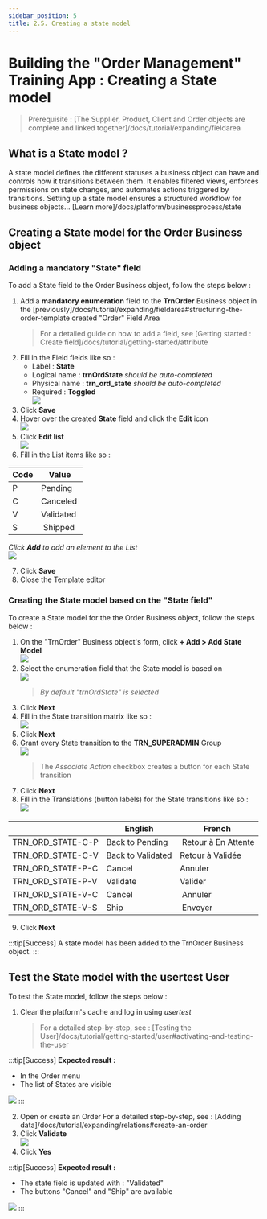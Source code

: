 ```yaml
---
sidebar_position: 5
title: 2.5. Creating a state model
---
```


# Building the "Order Management" Training App : Creating a State model

> Prerequisite : [The Supplier, Product, Client and Order objects are complete and linked together]/docs/tutorial/expanding/fieldarea

## What is a State model ?

A state model defines the different statuses a business object can have and controls how it transitions between them. It enables filtered views, enforces permissions on state changes, and automates actions triggered by transitions. Setting up a state model ensures a structured workflow for business objects... [Learn more]/docs/platform/businessprocess/state

## Creating a State model for the Order Business object

### Adding a mandatory "State" field

To add a State field to the Order Business object, follow the steps below :

1. Add a **mandatory enumeration** field to the **TrnOrder** Business object in the [previously]/docs/tutorial/expanding/fieldarea#structuring-the-order-template created "Order" Field Area
    > For a detailed guide on how to add a field, see [Getting started : Create field]/docs/tutorial/getting-started/attribute
2. Fill in the Field fields like so : 
    - Label : **State**
    - Logical name : **trnOrdState** *should be auto-completed* 
    - Physical name : **trn_ord_state** *should be auto-completed*
    - Required : **Toggled**  
    ![](img/states/state-field.png)
3. Click **Save**
4. Hover over the created **State** field and click the **Edit** icon  
    ![](img/states/edit-field.png)
5. Click **Edit list**  
    ![](img/states/edit-list.png)
6. Fill in the List items like so :  

| Code | Value |
| ----------- | ----------- |
| P | Pending |
| C | Canceled |
| V | Validated |
| S | Shipped |  

*Click **Add** to add an element to the List*  
![](img/states/add-list.png)

7. Click **Save**
8. Close the Template editor

### Creating the State model based on the "State field"

To create a State model for the the Order Business object, follow the steps below :

1. On the "TrnOrder" Business object's form, click **+ Add > Add State Model**  
    ![](img/states/add-state-model.png)
2. Select the enumeration field that the State model is based on  
    ![](img/states/step1.png)
    > *By default "trnOrdState" is selected*
3. Click **Next**
4. Fill in the State transition matrix like so :   
    ![](img/states/state-transition.png)
5. Click **Next**
6. Grant every State transition to the **TRN_SUPERADMIN** Group  
    ![](img/states/grant-states.png)
    > The *Associate Action* checkbox creates a button for each State transition
7. Click **Next**
8. Fill in the Translations (button labels) for the State transitions like so :  
    ![](img/states/state-translation.png)

| | English | French |
| -- | --- | --- |
| TRN_ORD_STATE-C-P	| Back to Pending | Retour à En Attente |
| TRN_ORD_STATE-C-V	| Back to Validated  | Retour à Validée |
| TRN_ORD_STATE-P-C	| Cancel | Annuler |
| TRN_ORD_STATE-P-V	| Validate | Valider |
| TRN_ORD_STATE-V-C	| Cancel | Annuler |
| TRN_ORD_STATE-V-S	| Ship | Envoyer |

9. Click **Next**

:::tip[Success]
  A state model has been added to the TrnOrder Business object.
:::

## Test the State model with the usertest User

To test the State model, follow the steps below :

1. Clear the platform's cache and log in using *usertest*
    > For a detailed step-by-step, see : [Testing the User]/docs/tutorial/getting-started/user#activating-and-testing-the-user

:::tip[Success]
  <b>Expected result :</b>
    <ul>
        <li>In the Order menu</li>
        <li>The list of States are visible</li>
    </ul>
    ![](img/states/success-logon.png)
:::

2. Open or create an Order 
    For a detailed step-by-step, see : [Adding data]/docs/tutorial/expanding/relations#create-an-order
3. Click **Validate**  
    ![](img/states/validate-order.png)
4. Click **Yes**


:::tip[Success]
  <b>Expected result :</b>
    <ul>
        <li>The state field is updated with : "Validated"</li>
        <li>The buttons "Cancel" and "Ship" are available</li>
    </ul>
    ![](img/states/success-state.png)
:::


